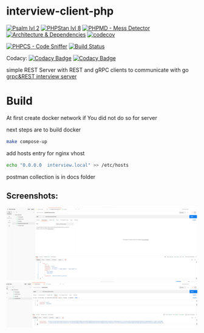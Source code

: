 # interview-client-php

[![Psalm lvl 2](https://github.com/RafalSalwa/interview-client-php/actions/workflows/psalm.yml/badge.svg)](https://github.com/RafalSalwa/interview-client-php/actions/workflows/psalm.yml)
[![PHPStan lvl 8](https://github.com/RafalSalwa/interview-client-php/actions/workflows/phpstan.yml/badge.svg)](https://github.com/RafalSalwa/interview-client-php/actions/workflows/phpstan.yml)
[![PHPMD - Mess Detector](https://github.com/RafalSalwa/interview-client-php/actions/workflows/phpmd.yml/badge.svg)](https://github.com/RafalSalwa/interview-client-php/actions/workflows/phpmd.yml)
[![Architecture & Dependencies](https://github.com/RafalSalwa/interview-client-php/actions/workflows/architecture_dependencies.yml/badge.svg)](https://github.com/RafalSalwa/interview-client-php/actions/workflows/architecture_dependencies.yml)
[![codecov](https://codecov.io/gh/RafalSalwa/interview-client-php/graph/badge.svg?token=DOR8PFOKFQ)](https://codecov.io/gh/RafalSalwa/interview-client-php)


[![PHPCS - Code Sniffer](https://github.com/RafalSalwa/interview-client-php/actions/workflows/phpcs.yml/badge.svg)](https://github.com/RafalSalwa/interview-client-php/actions/workflows/phpcs.yml)
[![Build Status](https://jenkins.salwa.com.pl/job/Shop/badge/icon?subject=Jenkins)](https://jenkins.salwa.com.pl/job/Shop/)

Codacy:
[![Codacy Badge](https://app.codacy.com/project/badge/Grade/7621ab51388d4f4aa5b0528030eb5f57)](https://app.codacy.com/gh/RafalSalwa/interview-client-php/dashboard?utm_source=gh&utm_medium=referral&utm_content=&utm_campaign=Badge_grade)
[![Codacy Badge](https://app.codacy.com/project/badge/Coverage/7621ab51388d4f4aa5b0528030eb5f57)](https://app.codacy.com/gh/RafalSalwa/interview-client-php/dashboard?utm_source=gh&utm_medium=referral&utm_content=&utm_campaign=Badge_coverage)



simple REST Server with REST and gRPC clients to communicate
with go  [grpc&REST interview server](https://github.com/RafalSalwa/interview-app-srv)
# Build
At first create docker network if You did not do so for server

next steps are to build docker
```bash
make compose-up
```
add hosts entry for nginx vhost
```bash
echo "0.0.0.0  interview.local" >> /etc/hosts
```
postman collection is in docs folder

## Screenshots:
![REST](docs/rest.png)
![grpc](docs/grpc.png)

